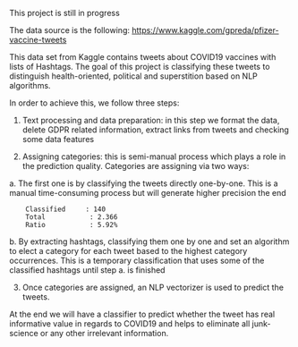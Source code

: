 This project is still in progress

The data source is the following:
https://www.kaggle.com/gpreda/pfizer-vaccine-tweets

This data set from Kaggle contains tweets about COVID19 vaccines with lists of Hashtags. The goal of this project is classifying these tweets to distinguish health-oriented, political and superstition based on NLP algorithms.

In order to achieve this, we follow three steps:

1.	Text processing and data preparation: in this step we format the data, delete GDPR related information, extract links from tweets and checking some data features
    
2.	Assigning categories: this is semi-manual process which plays a role in the prediction quality. Categories are assigning via two ways:
    
a. The first one is by classifying the tweets directly one-by-one. This is a manual time-consuming process but will generate higher precision the end 
        
        Classified	   : 140
        Total	        : 2.366
        Ratio	        : 5.92%

b. By extracting hashtags, classifying them one by one and set an algorithm to elect a category for each tweet based to the highest category occurrences. This is a temporary classification that uses some of the classified hashtags until step a. is finished

3.	Once categories are assigned, an NLP vectorizer is used to predict the tweets.

At the end we will have a classifier to predict whether the tweet has real informative value in regards to COVID19 and helps to eliminate all junk-science or any other irrelevant information.
